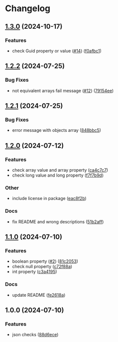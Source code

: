 # Changelog

## [1.3.0](https://github.com/le-yams/NFluent.Json/compare/v1.2.2...v1.3.0) (2024-10-17)


### Features

* check Guid property or value ([#14](https://github.com/le-yams/NFluent.Json/issues/14)) ([f0afbc1](https://github.com/le-yams/NFluent.Json/commit/f0afbc189ffe230292e76e837e8a75babd6276e1))

## [1.2.2](https://github.com/le-yams/NFluent.Json/compare/v1.2.1...v1.2.2) (2024-07-25)


### Bug Fixes

* not equivalent arrays fail message ([#12](https://github.com/le-yams/NFluent.Json/issues/12)) ([79154ee](https://github.com/le-yams/NFluent.Json/commit/79154eee439047b1784dc54d19f1a3fea2266964))

## [1.2.1](https://github.com/le-yams/NFluent.Json/compare/v1.2.0...v1.2.1) (2024-07-25)


### Bug Fixes

* error message with objects array ([848bbc5](https://github.com/le-yams/NFluent.Json/commit/848bbc5b03bed96d9fe127fa0013c019b4a4a137))

## [1.2.0](https://github.com/le-yams/NFluent.Json/compare/v1.1.0...v1.2.0) (2024-07-12)


### Features

* check array value and array property ([ca4c7c7](https://github.com/le-yams/NFluent.Json/commit/ca4c7c7c4bf941058dc56dc6b0ef58f71e8b1777))
* check long value and long property ([f7f7b9d](https://github.com/le-yams/NFluent.Json/commit/f7f7b9d1f96ba3e25606831c938e489f2d0cdd55))


### Other

* include license in package ([eac8f2b](https://github.com/le-yams/NFluent.Json/commit/eac8f2ba7495879e4c29df01fba2c135b0df13b4))


### Docs

* fix README and wrong descriptions ([51b2aff](https://github.com/le-yams/NFluent.Json/commit/51b2affe3d2091ba1427099816ef68f430da42d2))

## [1.1.0](https://github.com/le-yams/NFluent.Json/compare/v1.0.0...v1.1.0) (2024-07-10)


### Features

* boolean property ([#2](https://github.com/le-yams/NFluent.Json/issues/2)) ([81c2053](https://github.com/le-yams/NFluent.Json/commit/81c20533282f807fd9db6e14e67e18839a4adb3d))
* check null property ([c72f88a](https://github.com/le-yams/NFluent.Json/commit/c72f88a484466f2c63b4c63b2a9ad3acab279a8a))
* int property ([c3a4195](https://github.com/le-yams/NFluent.Json/commit/c3a41956d27431d3b519b1d47aaa44adc026e3b5))


### Docs

* update README ([fe2618a](https://github.com/le-yams/NFluent.Json/commit/fe2618acde98b6dd1b81ae14434962faf0903209))

## 1.0.0 (2024-07-10)


### Features

* json checks ([88d6ece](https://github.com/le-yams/NFluent.Json/commit/88d6eceb82bc811c88d5d93ed49c92ae047ec60f))
